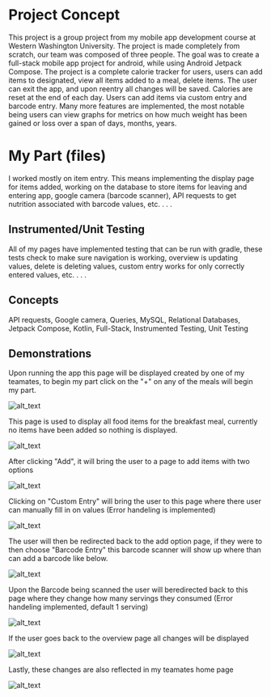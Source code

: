 # Project Concept
This project is a group project from my mobile app development course at Western Washington University. The project is made completely from scratch, our team was composed of three people. The goal 
was to create a full-stack mobile app project for android, while using Android Jetpack Compose. The project is a complete calorie tracker for users, users can add items to designated, view all items 
added to a meal, delete items. The user can exit the app, and upon reentry all changes will be saved. Calories are reset at the end of each day. Users can add items via custom entry and barcode entry. Many 
more features are implemented, the most notable being users can view graphs for metrics on how much weight has been gained or loss over a span of days, months, years.

# My Part (files)
I worked mostly on item entry. This means implementing the display page for items added, working on the database to store items for leaving and entering app, google camera (barcode scanner), API requests to get 
nutrition associated with barcode values, etc. . . . 

## Instrumented/Unit Testing
All of my pages have implemented testing that can be run with gradle, these tests check to make sure navigation is working, overview is updating values, delete is deleting values, custom entry works for only
correctly entered values, etc. . . .

## Concepts
API requests, Google camera, Queries, MySQL, Relational Databases, Jetpack Compose, Kotlin, Full-Stack, Instrumented Testing, Unit Testing

## Demonstrations
Upon running the app this page will be displayed created by one of my teamates, to begin my part click on the "+" on any of the meals will begin my part.

![alt_text](/app/src/main/res/drawable/HomePage.png)

This page is used to display all food items for the breakfast meal, currently no items have been added so nothing is displayed.

![alt_text](/app/src/main/res/drawable/AddFood-NoItems.png)

After clicking "Add", it will bring the user to a page to add items with two options

![alt_text](/app/src/main/res/drawable/AddingType.png)

Clicking on "Custom Entry" will bring the user to this page where there user can manually fill in on values (Error handeling is implemented)

![alt_text](/app/src/main/res/drawable/CustomEntry.png)

The user will then be redirected back to the add option page, if they were to then choose "Barcode Entry" this barcode scanner will show up where than can add a barcode like below.

![alt_text](/app/src/main/res/drawable/BarcodeEntry.png)

Upon the Barcode being scanned the user will beredirected back to this page where they change how many servings they consumed (Error handeling implemented, default 1 serving)

![alt_text](/app/src/main/res/drawable/BarcodeEntry-Serving.png)

If the user goes back to the overview page all changes will be displayed

![alt_text](/app/src/main/res/drawable/AddFood-Items.png)

Lastly, these changes are also reflected in my teamates home page

![alt_text](/app/src/main/res/drawable/HomePage-Changes.png)





